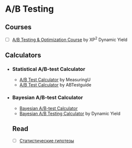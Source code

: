 # A/B Testing

## Courses

- [ ] [A/B Testing & Optimization Course](https://www.dynamicyield.com/course/testing-and-optimization/) by XP<sup>2</sup> Dynamic Yield

## Calculators

- ### Statistical A/B-test Calculator
  - [A/B Test Calculator](https://measuringu.com/ab-cal/) by MeasuringU
  - [A/B Test Calculator](https://abtestguide.com/calc/) by ABTestguide


- ### Bayesian A/B-test Calculator
  - [Bayesian A/B-test Calculator](https://abtestguide.com/bayesian/)
  - [Bayesian A/B Testing Calculator](https://marketing.dynamicyield.com/bayesian-calculator/) by Dynamic Yield
  
  ## Read
  
  - [ ] [Статистические гипотезы](http://mathprofi.ru/statisticheskie_gipotezy.html)
